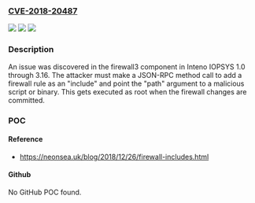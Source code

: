 ### [CVE-2018-20487](https://cve.mitre.org/cgi-bin/cvename.cgi?name=CVE-2018-20487)
![](https://img.shields.io/static/v1?label=Product&message=n%2Fa&color=blue)
![](https://img.shields.io/static/v1?label=Version&message=n%2Fa&color=blue)
![](https://img.shields.io/static/v1?label=Vulnerability&message=n%2Fa&color=brighgreen)

### Description

An issue was discovered in the firewall3 component in Inteno IOPSYS 1.0 through 3.16. The attacker must make a JSON-RPC method call to add a firewall rule as an "include" and point the "path" argument to a malicious script or binary. This gets executed as root when the firewall changes are committed.

### POC

#### Reference
- https://neonsea.uk/blog/2018/12/26/firewall-includes.html

#### Github
No GitHub POC found.

